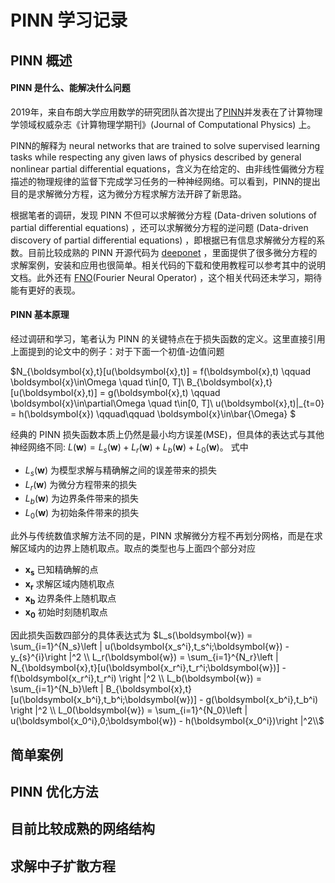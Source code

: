 # PINN 学习记录
## PINN 概述
#### PINN 是什么、能解决什么问题
2019年，来自布朗大学应用数学的研究团队首次提出了[PINN](https://www.sciencedirect.com/science/article/pii/S0021999118307125/pdfft?md5=089ff261bda4a8795ae8b0cd73dcd9d4&pid=1-s2.0-S0021999118307125-main.pdf)并发表在了计算物理学领域权威杂志《计算物理学期刊》(Journal of Computational Physics) 上。

PINN的解释为 neural networks that are trained to solve supervised learning tasks while respecting any given laws of physics described by general nonlinear partial differential equations，含义为在给定的、由非线性偏微分方程描述的物理规律的监督下完成学习任务的一种神经网络。可以看到，PINN的提出目的是求解微分方程，这为微分方程求解方法开辟了新思路。

根据笔者的调研，发现 PINN 不但可以求解微分方程 (Data-driven solutions of partial differential equations) ，还可以求解微分方程的逆问题 (Data-driven discovery of partial differential equations) ，即根据已有信息求解微分方程的系数。目前比较成熟的 PINN 开源代码为 [deeponet](https://github.com/lululxvi/deepxde) ，里面提供了很多微分方程的求解案例，安装和应用也很简单。相关代码的下载和使用教程可以参考其中的说明文档。此外还有 [FNO](https://github.com/neuraloperator)(Fourier Neural Operator) ，这个相关代码还未学习，期待能有更好的表现。

#### PINN 基本原理
经过调研和学习，笔者认为 PINN 的关键特点在于损失函数的定义。这里直接引用上面提到的论文中的例子：对于下面一个初值-边值问题

$N_{\boldsymbol{x},t}[u(\boldsymbol{x},t)] = f(\boldsymbol{x},t) \qquad \boldsymbol{x}\in\Omega \quad t\in[0, T]\\
B_{\boldsymbol{x},t}[u(\boldsymbol{x},t)] = g(\boldsymbol{x},t) \qquad \boldsymbol{x}\in\partial\Omega \quad t\in[0, T]\\
u(\boldsymbol{x},t)|_{t=0} = h(\boldsymbol{x})  \qquad\qquad \boldsymbol{x}\in\bar{\Omega}
$

经典的 PINN 损失函数本质上仍然是最小均方误差(MSE)，但具体的表达式与其他神经网络不同: $L(\boldsymbol{w}) = L_s(\boldsymbol{w}) + L_r(\boldsymbol{w}) + L_b(\boldsymbol{w}) + L_0(\boldsymbol{w})$。 式中
- $L_s(\boldsymbol{w})$ 为模型求解与精确解之间的误差带来的损失
- $L_r(\boldsymbol{w})$ 为微分方程带来的损失
- $L_b(\boldsymbol{w})$ 为边界条件带来的损失
- $L_0(\boldsymbol{w})$ 为初始条件带来的损失

此外与传统数值求解方法不同的是，PINN 求解微分方程不再划分网格，而是在求解区域内的边界上随机取点。取点的类型也与上面四个部分对应
- $\boldsymbol{x_s}$ 已知精确解的点
- $\boldsymbol{x_r}$ 求解区域内随机取点
- $\boldsymbol{x_b}$ 边界条件上随机取点
- $\boldsymbol{x_0}$ 初始时刻随机取点

因此损失函数四部分的具体表达式为
$L_s(\boldsymbol{w}) = \sum_{i=1}^{N_s}\left | u(\boldsymbol{x_s^i},t_s^i;\boldsymbol{w}) - y_{s}^{i}\right |^2     \\
L_r(\boldsymbol{w}) = \sum_{i=1}^{N_r}\left | N_{\boldsymbol{x},t}[u(\boldsymbol{x_r^i},t_r^i;\boldsymbol{w})] - f(\boldsymbol{x_r^i},t_r^i) \right |^2    \\
L_b(\boldsymbol{w}) = \sum_{i=1}^{N_b}\left | B_{\boldsymbol{x},t}[u(\boldsymbol{x_b^i},t_b^i;\boldsymbol{w})] - g(\boldsymbol{x_b^i},t_b^i) \right |^2     \\
L_0(\boldsymbol{w}) = \sum_{i=1}^{N_0}\left | u(\boldsymbol{x_0^i},0;\boldsymbol{w}) - h(\boldsymbol{x_0^i})\right |^2\\$

## 简单案例
## PINN 优化方法
## 目前比较成熟的网络结构
## 求解中子扩散方程